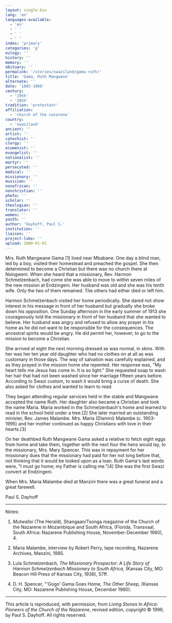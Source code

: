 ```yaml
---
layout: single-bio
lang: 'en'
languages-available:
  - 'en'
  - ' '
  - ' '
  - ' '
index: 'primary'
categories: 'g'
eulogy: ''
history: ''
memory: ''
obituary: ''
permalink: '/stories/swaziland/gama-ruth/'
title: 'Gama, Ruth Mangwane'
alternate: ''
date: '1885-1960'
century:
  - '19th'
  - '20th'
tradition: 'protestant'
affiliation:
  - 'church of the nazarene'
country:
  - 'swaziland'
ancient: ''
artist: ''
catechist: ''
clergy: ''
ecumenist: ''
evangelist: ''
nationalist: ''
martyr: ''
persecuted: ''
medical: ''
missionary: ''
musician: ''
nonafrican: ''
nonchristian: ''
photo: ''
scholar: ''
theologian: ''
translator: ''
women: ''
youth: ''
author: 'Dayhoff, Paul S.'
institution: ''
liaison: ''
project-luke: ''
upload: 2000-01-01
---
```



Mrs. Ruth Mangwane Gama [1] lived near Mbabane. One day a blind man, led by a boy, visited their homestead and preached the gospel. She then determined to become a Christian but there was no church there at Nsingweni. When she heard that a missionary, Rev. Harmon Schmelzenbach, had come she was able to move to within seven miles of the new mission at Endzingeni. Her husband was old and she was his tenth wife. Only the two of them remained. The others had either died or left him.

Harmon Schmelzenbach visited her home periodically. She dared not show interest in his message in front of her husband but gradually she broke down his opposition. One Sunday afternoon in the early summer of 1913 she courageously told the missionary in front of her husband that she wanted to believe. Her husband was angry and refused to allow any prayer in his home as he did not want to be responsible for the consequences. The ancestral spirits would be angry. He did permit her, however, to go to the mission to become a Christian.

She arrived at eight the next morning dressed as was normal, in skins. With her was her ten year old daughter who had no clothes on at all as was customary in those days. The way of salvation was carefully explained, and as they prayed in the mission home she repented. Her response was, "My heart tells me Jesus has come in. It is so light." She requested soap to wash her hair that had not been washed since her marriage fifteen years before. According to Swazi custom, to wash it would bring a curse of death. She also asked for clothes and wanted to learn to read.

They began attending regular services held in the stable and Mangwane accepted the name Ruth. Her daughter also became a Christian and took the name Maria. Maria worked in the Schmelzenbach's home and learned to read in the school held under a tree.[2]  She later married an outstanding minister, Rev. James Malambe. Mrs. Maria (Dlamini) Malambe (c. 1903-1995) and her mother continued as happy Christians with love in their hearts.[3]

On her deathbed Ruth Mangwane Gama asked a relative to fetch eight eggs from home and take them, together with the next four the hens would lay, to the missionary, Mrs. Mary Spencer. This was in repayment for her missionary dues that the missionary had paid for her not long before that, not thinking that it would be looked upon as a loan. Ruth Gama's last words were, "I must go home; my Father is calling me."[4]  She was the first Swazi convert at Endzingeni.

When Mrs. Maria Malambe died at Manzini there was a great funeral and a great farewell.

Paul S. Dayhoff

---
Notes:

1. *Mutwalisi* (The Herald), Shangaan/Tsonga magazine of the Church of the Nazarene in Mozambique and South Africa, (Florida, Transvaal, South Africa: Nazarene Publishing House, November-December 1960), 4.

2. Maria Malambe, interview by Robert Perry, tape recording, Nazarene Archives, Manzini, 1985.

3. Lula Schmelzenbach, *The Missionary Prospector: A Life Story of Harmon Schmelzenbach Missionary to South Africa,* (Kansas City, MO: Beacon Hill Press of Kansas City, 1936), 57ff.

4. D. H. Spencer, "'Gogo' Gama Goes Home, *The Other Sheep,* (Kansas City, MO: Nazarene Publishing House, December 1960).

---

This article is reproduced, with permission, from *Living Stones In Africa: Pioneers of the Church of the Nazarene*, revised edition, copyright &copy; 1999, by Paul S. Dayhoff.  All rights reserved.